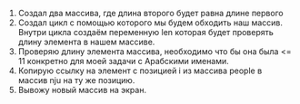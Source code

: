 1. Создал два массива, где длина второго будет равна длине первого
2. Создал цикл с помощью которого мы будем обходить наш массив. Внутри цикла создаём переменную len которая будет проверять длину элемента в нашем массиве.
3. Проверяю длину элемента массива, необходимо что бы она была <= 11 конкретно для моей задачи с Арабскими именами.
4. Копирую ссылку на элемент с позицией i из массива people в массив nju на ту же позицию.
5. Вывожу новый массив на экран.